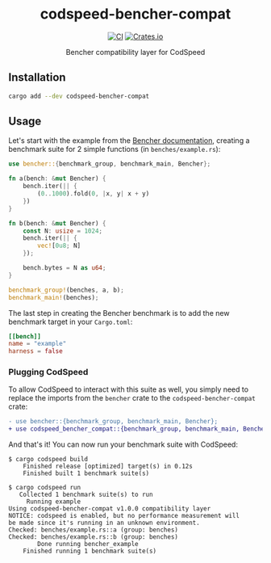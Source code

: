 <div align="center">
<h1>codspeed-bencher-compat</h1>

[![CI](https://github.com/CodSpeedHQ/codspeed-rust/actions/workflows/ci.yml/badge.svg?branch=main)](https://github.com/CodSpeedHQ/codspeed-rust/actions/workflows/ci.yml)
[![Crates.io](https://img.shields.io/crates/v/codspeed-bencher-compat)](https://crates.io/crates/codspeed-bencher-compat)

Bencher compatibility layer for CodSpeed

</div>

## Installation

```sh
cargo add --dev codspeed-bencher-compat
```

## Usage

Let's start with the example from the [Bencher documentation](https://docs.rs/bencher/latest/bencher/),
creating a benchmark suite for 2 simple functions (in `benches/example.rs`):

```rust
use bencher::{benchmark_group, benchmark_main, Bencher};

fn a(bench: &mut Bencher) {
    bench.iter(|| {
        (0..1000).fold(0, |x, y| x + y)
    })
}

fn b(bench: &mut Bencher) {
    const N: usize = 1024;
    bench.iter(|| {
        vec![0u8; N]
    });

    bench.bytes = N as u64;
}

benchmark_group!(benches, a, b);
benchmark_main!(benches);
```

The last step in creating the Bencher benchmark is to add the new benchmark target in your `Cargo.toml`:

```toml title="Cargo.toml"
[[bench]]
name = "example"
harness = false
```

### Plugging CodSpeed

To allow CodSpeed to interact with this suite as well, you simply need to replace
the imports from the `bencher` crate to the `codspeed-bencher-compat` crate:

```diff
- use bencher::{benchmark_group, benchmark_main, Bencher};
+ use codspeed_bencher_compat::{benchmark_group, benchmark_main, Bencher};
```

And that's it! You can now run your benchmark suite with CodSpeed:

```
$ cargo codspeed build
    Finished release [optimized] target(s) in 0.12s
    Finished built 1 benchmark suite(s)

$ cargo codspeed run
   Collected 1 benchmark suite(s) to run
     Running example
Using codspeed-bencher-compat v1.0.0 compatibility layer
NOTICE: codspeed is enabled, but no performance measurement will
be made since it's running in an unknown environment.
Checked: benches/example.rs::a (group: benches)
Checked: benches/example.rs::b (group: benches)
        Done running bencher_example
    Finished running 1 benchmark suite(s)
```
